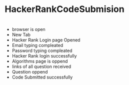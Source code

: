 # HackerRankCodeSubmision
# <Automation>
# <Project-Task>
* browser is open
* New Tab
* Hacker Rank Login page Opened
* Email typing compleated
* Password typing compleated
* Hacker Rank login successfully
* Algorithms page is oppend
* links of all question received
* Question oppend
* Code Submitted successfully
